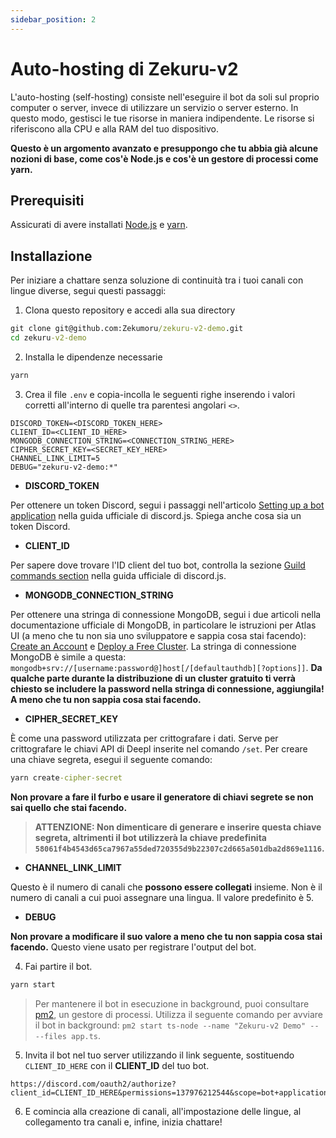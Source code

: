 ```yaml
---
sidebar_position: 2
---
```


# Auto-hosting di Zekuru-v2

L'auto-hosting (self-hosting) consiste nell'eseguire il bot da soli sul proprio computer o server, invece di utilizzare un servizio o server esterno. In questo modo, gestisci le tue risorse in maniera indipendente. Le risorse si riferiscono alla CPU e alla RAM del tuo dispositivo.

**Questo è un argomento avanzato e presuppongo che tu abbia già alcune nozioni di base, come cos'è Node.js e cos'è un gestore di processi come yarn.**

## Prerequisiti

Assicurati di avere installati [Node.js](https://nodejs.org/en/learn/getting-started/how-to-install-nodejs) e [yarn](https://classic.yarnpkg.com/lang/en/docs/install/#windows-stable).

## Installazione

Per iniziare a chattare senza soluzione di continuità tra i tuoi canali con lingue diverse, segui questi passaggi:

1. Clona questo repository e accedi alla sua directory

```cmd
git clone git@github.com:Zekumoru/zekuru-v2-demo.git
cd zekuru-v2-demo
```

2. Installa le dipendenze necessarie

```cmd
yarn
```

3. Crea il file `.env` e copia-incolla le seguenti righe inserendo i valori corretti all'interno di quelle tra parentesi angolari `<>`.

```env
DISCORD_TOKEN=<DISCORD_TOKEN_HERE>
CLIENT_ID=<CLIENT_ID_HERE>
MONGODB_CONNECTION_STRING=<CONNECTION_STRING_HERE>
CIPHER_SECRET_KEY=<SECRET_KEY_HERE>
CHANNEL_LINK_LIMIT=5
DEBUG="zekuru-v2-demo:*"
```

- **DISCORD_TOKEN**

Per ottenere un token Discord, segui i passaggi nell'articolo [Setting up a bot application](https://discordjs.guide/preparations/setting-up-a-bot-application.html#creating-your-bot) nella guida ufficiale di discord.js. Spiega anche cosa sia un token Discord.

- **CLIENT_ID**

Per sapere dove trovare l'ID client del tuo bot, controlla la sezione [Guild commands section](https://discordjs.guide/creating-your-bot/command-deployment.html#guild-commands) nella guida ufficiale di discord.js.

- **MONGODB_CONNECTION_STRING**

Per ottenere una stringa di connessione MongoDB, segui i due articoli nella documentazione ufficiale di MongoDB, in particolare le istruzioni per Atlas UI (a meno che tu non sia uno sviluppatore e sappia cosa stai facendo): [Create an Account](https://www.mongodb.com/docs/atlas/tutorial/create-atlas-account/) e [Deploy a Free Cluster](https://www.mongodb.com/docs/atlas/tutorial/deploy-free-tier-cluster/).
La stringa di connessione MongoDB è simile a questa: `mongodb+srv://[username:password@]host[/[defaultauthdb][?options]]`. **Da qualche parte durante la distribuzione di un cluster gratuito ti verrà chiesto se includere la password nella stringa di connessione, aggiungila! A meno che tu non sappia cosa stai facendo.**

- **CIPHER_SECRET_KEY**

È come una password utilizzata per crittografare i dati. Serve per crittografare le chiavi API di Deepl inserite nel comando `/set`. Per creare una chiave segreta, esegui il seguente comando:

```cmd
yarn create-cipher-secret
```

**Non provare a fare il furbo e usare il generatore di chiavi segrete se non sai quello che stai facendo.**

> **ATTENZIONE: Non dimenticare di generare e inserire questa chiave segreta, altrimenti il bot utilizzerà la chiave predefinita `58061f4b4543d65ca7967a55ded720355d9b22307c2d665a501dba2d869e1116`.**

- **CHANNEL_LINK_LIMIT**

Questo è il numero di canali che **possono essere collegati** insieme. Non è il numero di canali a cui puoi assegnare una lingua. Il valore predefinito è 5.

- **DEBUG**

**Non provare a modificare il suo valore a meno che tu non sappia cosa stai facendo.** Questo viene usato per registrare l'output del bot.

4. Fai partire il bot.

```cmd
yarn start
```

> Per mantenere il bot in esecuzione in background, puoi consultare [pm2](https://pm2.keymetrics.io/), un gestore di processi. Utilizza il seguente comando per avviare il bot in background: `pm2 start ts-node --name "Zekuru-v2 Demo" -- --files app.ts`.

5. Invita il bot nel tuo server utilizzando il link seguente, sostituendo `CLIENT_ID_HERE` con il **CLIENT_ID** del tuo bot.

```link
https://discord.com/oauth2/authorize?client_id=CLIENT_ID_HERE&permissions=137976212544&scope=bot+applications.commands
```

6. E comincia alla creazione di canali, all'impostazione delle lingue, al collegamento tra canali e, infine, inizia chattare!
